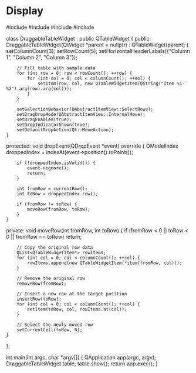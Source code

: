 # Display
#include <QApplication>
#include <QTableWidget>
#include <QHeaderView>
#include <QDropEvent>

class DraggableTableWidget : public QTableWidget {
public:
    DraggableTableWidget(QWidget *parent = nullptr) : QTableWidget(parent) {
        setColumnCount(3);
        setRowCount(5);
        setHorizontalHeaderLabels({"Column 1", "Column 2", "Column 3"});

        // Fill table with sample data
        for (int row = 0; row < rowCount(); ++row) {
            for (int col = 0; col < columnCount(); ++col) {
                setItem(row, col, new QTableWidgetItem(QString("Item %1-%2").arg(row).arg(col)));
            }
        }

        setSelectionBehavior(QAbstractItemView::SelectRows);
        setDragDropMode(QAbstractItemView::InternalMove);
        setDragEnabled(true);
        setDropIndicatorShown(true);
        setDefaultDropAction(Qt::MoveAction);
    }

protected:
    void dropEvent(QDropEvent *event) override {
        QModelIndex droppedIndex = indexAt(event->position().toPoint());

        if (!droppedIndex.isValid()) {
            event->ignore();
            return;
        }

        int fromRow = currentRow();
        int toRow = droppedIndex.row();

        if (fromRow != toRow) {
            moveRow(fromRow, toRow);
        }
    }

private:
    void moveRow(int fromRow, int toRow) {
        if (fromRow < 0 || toRow < 0 || fromRow == toRow)
            return;

        // Copy the original row data
        QList<QTableWidgetItem*> rowItems;
        for (int col = 0; col < columnCount(); ++col) {
            rowItems.append(new QTableWidgetItem(*item(fromRow, col)));
        }

        // Remove the original row
        removeRow(fromRow);

        // Insert a new row at the target position
        insertRow(toRow);
        for (int col = 0; col < columnCount(); ++col) {
            setItem(toRow, col, rowItems.at(col));
        }

        // Select the newly moved row
        setCurrentCell(toRow, 0);
    }
};

int main(int argc, char *argv[]) {
    QApplication app(argc, argv);
    DraggableTableWidget table;
    table.show();
    return app.exec();
}
